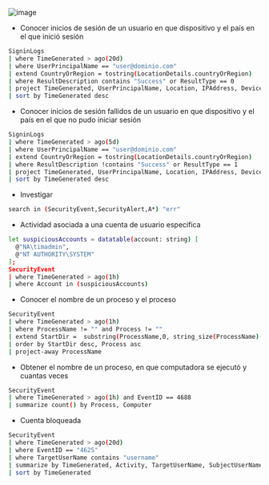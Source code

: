 ![image](https://github.com/user-attachments/assets/4be28242-f0c3-466e-8c38-044220b8e77b)

- Conocer inicios de sesión de un usuario en que dispositivo y el país en el que inició sesión
```bash
SigninLogs
| where TimeGenerated > ago(20d)
| where UserPrincipalName == "user@dominio.com"
| extend CountryOrRegion = tostring(LocationDetails.countryOrRegion)
| where ResultDescription contains "Success" or ResultType == 0 
| project TimeGenerated, UserPrincipalName, Location, IPAddress, DeviceDetail.operatingSystem, DeviceDetail.displayName, AppDisplayName
| sort by TimeGenerated desc
```

- Conocer inicios de sesión fallidos de un usuario en que dispositivo y el país en el que no pudo iniciar sesión
```bash
SigninLogs
| where TimeGenerated > ago(5d)
| where UserPrincipalName == "user@dominio.com"
| extend CountryOrRegion = tostring(LocationDetails.countryOrRegion)
| where ResultDescription !contains "Success" or ResultType == 1 
| project TimeGenerated, UserPrincipalName, Location, IPAddress, DeviceDetail.operatingSystem, DeviceDetail.displayName, AppDisplayName
| sort by TimeGenerated desc
```
- Investigar
```bash
search in (SecurityEvent,SecurityAlert,A*) "err"
```

- Actividad asociada a una cuenta de usuario especifica
```bash
let suspiciousAccounts = datatable(account: string) [
  @"NA\timadmin", 
  @"NT AUTHORITY\SYSTEM"
];
SecurityEvent  
| where TimeGenerated > ago(1h)
| where Account in (suspiciousAccounts)
```

- Conocer el nombre de un proceso y el proceso
```bash
SecurityEvent  
| where TimeGenerated > ago(1h) 
| where ProcessName != "" and Process != "" 
| extend StartDir =  substring(ProcessName,0, string_size(ProcessName)-string_size(Process)) 
| order by StartDir desc, Process asc 
| project-away ProcessName
```

- Obtener el nombre de un proceso, en que computadora se ejecutó y cuantas veces
```bash
SecurityEvent  
| where TimeGenerated > ago(1h) and EventID == 4688  
| summarize count() by Process, Computer
``` 

- Cuenta bloqueada
```bash
SecurityEvent
| where TimeGenerated > ago(20d)
| where EventID == "4625"
| where TargetUserName contains "username"
| summarize by TimeGenerated, Activity, TargetUserName, SubjectUserName, TargetDomainName, Computer
| sort by TimeGenerated
``` 
